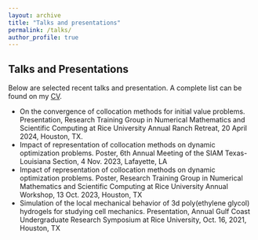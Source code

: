 ```yaml
---
layout: archive
title: "Talks and presentations"
permalink: /talks/
author_profile: true
---
```


## Talks and Presentations

Below are selected recent talks and presentation. A complete list can be found on my [CV](../files/jcv.pdf).

* On the convergence of collocation methods for initial value problems. Presentation, Research Training Group in Numerical Mathematics and Scientific Computing at Rice University Annual Ranch Retreat, 20 April 2024, Houston, TX.
* Impact of representation of collocation methods on dynamic optimization problems. Poster, 6th Annual Meeting of the SIAM Texas-Louisiana Section, 4 Nov. 2023, Lafayette, LA
* Impact of representation of collocation methods on dynamic optimization problems. Poster, Research Training Group in Numerical Mathematics and Scientific Computing at Rice University Annual Workshop, 13 Oct. 2023, Houston, TX
* Simulation of the local mechanical behavior of 3d poly(ethylene glycol) hydrogels for studying cell mechanics. Presentation, Annual Gulf Coast Undergraduate Research Symposium at Rice University, Oct. 16, 2021, Houston, TX
